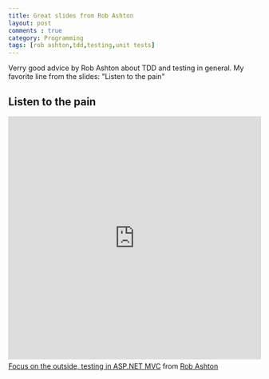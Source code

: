 ```yaml
---
title: Great slides from Rob Ashton
layout: post
comments : true
category: Programming
tags: [rob ashton,tdd,testing,unit tests]
---
```

Verry good advice by Rob Ashton about TDD and testing in general. My favorite line from the slides: "Listen to the pain"

Listen to the pain
------------------

<iframe src="http://www.slideshare.net/slideshow/embed_code/23731623" width="597" height="486" frameborder="0" marginwidth="0" marginheight="0" scrolling="no" style="border:1px solid #CCC; border-width:1px 1px 0; margin-bottom:5px; max-width: 100%;" allowfullscreen> </iframe> 
<div style="margin-bottom:5px">
	<a href="https://www.slideshare.net/RobAshton/testing-23731623" title="Focus on the outside, testing in ASP.NET MVC" target="_blank">Focus on the outside, testing in ASP.NET MVC</a> from <a href="http://www.slideshare.net/RobAshton" target="_blank">Rob Ashton</a>
</div>